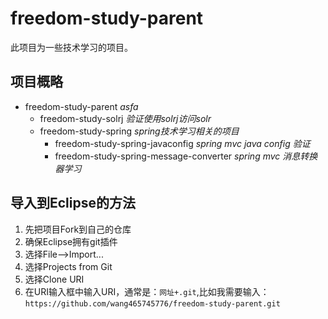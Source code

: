 # freedom-study-parent
此项目为一些技术学习的项目。

## 项目概略
* freedom-study-parent *asfa*
	* freedom-study-solrj *验证使用solrj访问solr*
	* freedom-study-spring *spring技术学习相关的项目*
		* freedom-study-spring-javaconfig *spring mvc java config 验证*
		* freedom-study-spring-message-converter *spring mvc 消息转换器学习*
		
## 导入到Eclipse的方法
1. 先把项目Fork到自己的仓库
2. 确保Eclipse拥有git插件
3. 选择File-->Import...
4. 选择Projects from Git
5. 选择Clone URI
6. 在URI输入框中输入URI，通常是：`网址+.git`,比如我需要输入：`https://github.com/wang465745776/freedom-study-parent.git`
